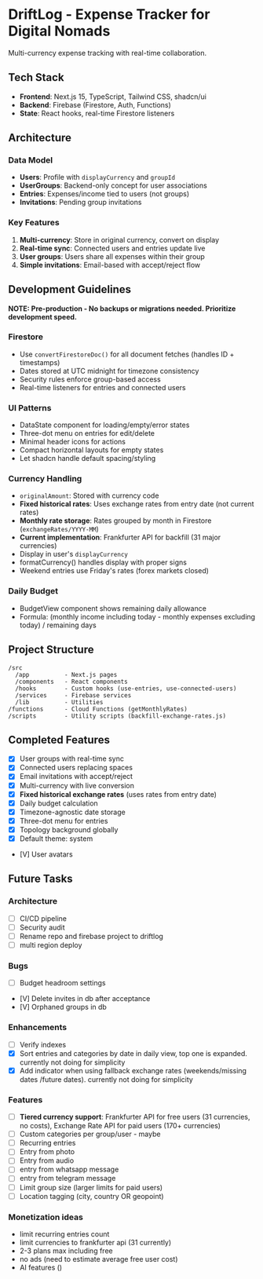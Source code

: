 # DriftLog - Expense Tracker for Digital Nomads

Multi-currency expense tracking with real-time collaboration.

## Tech Stack
- **Frontend**: Next.js 15, TypeScript, Tailwind CSS, shadcn/ui
- **Backend**: Firebase (Firestore, Auth, Functions)
- **State**: React hooks, real-time Firestore listeners

## Architecture

### Data Model
- **Users**: Profile with `displayCurrency` and `groupId`
- **UserGroups**: Backend-only concept for user associations
- **Entries**: Expenses/income tied to users (not groups)
- **Invitations**: Pending group invitations

### Key Features
1. **Multi-currency**: Store in original currency, convert on display
2. **Real-time sync**: Connected users and entries update live
3. **User groups**: Users share all expenses within their group
4. **Simple invitations**: Email-based with accept/reject flow

## Development Guidelines

**NOTE: Pre-production - No backups or migrations needed. Prioritize development speed.**

### Firestore
- Use `convertFirestoreDoc()` for all document fetches (handles ID + timestamps)
- Dates stored at UTC midnight for timezone consistency
- Security rules enforce group-based access
- Real-time listeners for entries and connected users

### UI Patterns
- DataState component for loading/empty/error states  
- Three-dot menu on entries for edit/delete
- Minimal header icons for actions
- Compact horizontal layouts for empty states
- Let shadcn handle default spacing/styling

### Currency Handling
- `originalAmount`: Stored with currency code
- **Fixed historical rates**: Uses exchange rates from entry date (not current rates)
- **Monthly rate storage**: Rates grouped by month in Firestore (`exchangeRates/YYYY-MM`)
- **Current implementation**: Frankfurter API for backfill (31 major currencies)
- Display in user's `displayCurrency`
- formatCurrency() handles display with proper signs
- Weekend entries use Friday's rates (forex markets closed)

### Daily Budget
- BudgetView component shows remaining daily allowance
- Formula: (monthly income including today - monthly expenses excluding today) / remaining days

## Project Structure
```
/src
  /app          - Next.js pages
  /components   - React components  
  /hooks        - Custom hooks (use-entries, use-connected-users)
  /services     - Firebase services
  /lib          - Utilities
/functions      - Cloud Functions (getMonthlyRates)
/scripts        - Utility scripts (backfill-exchange-rates.js)
```

## Completed Features
- [x] User groups with real-time sync
- [x] Connected users replacing spaces
- [x] Email invitations with accept/reject
- [x] Multi-currency with live conversion
- [x] **Fixed historical exchange rates** (uses rates from entry date)
- [x] Daily budget calculation
- [x] Timezone-agnostic date storage
- [x] Three-dot menu for entries
- [x] Topology background globally
- [x] Default theme: system
- [V] User avatars

## Future Tasks
### Architecture
- [ ] CI/CD pipeline
- [ ] Security audit
- [ ] Rename repo and firebase project to driftlog
- [ ] multi region deploy
### Bugs
- [ ] Budget headroom settings
- [V] Delete invites in db after acceptance
- [V] Orphaned groups in db
### Enhancements
- [ ] Verify indexes
- [X] Sort entries and categories by date in daily view, top one is expanded. currently not doing for simplicity
- [X] Add indicator when using fallback exchange rates (weekends/missing dates /future dates). currently not doing for simplicity
### Features
- [ ] **Tiered currency support**: Frankfurter API for free users (31 currencies, no costs), Exchange Rate API for paid users (170+ currencies)
- [ ] Custom categories per group/user - maybe
- [ ] Recurring entries
- [ ] Entry from photo
- [ ] Entry from audio
- [ ] entry from whatsapp message
- [ ] entry from telegram message
- [ ] Limit group size (larger limits for paid users)
- [ ] Location tagging (city, country OR geopoint)

### Monetization ideas
- limit recurring entries count
- limit currencies to frankfurter api (31 currently)
- 2-3 plans max including free
- no ads (need to estimate average free user cost)
- AI features ()

